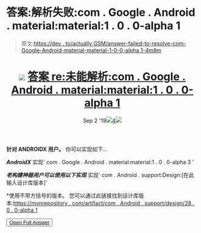 # 答案:解析失败:com . Google . Android . material:material:1 . 0 . 0-alpha 1

> 原文:[https://dev . to/actually GSM/answer-failed-to-resolve-com-Google-Android-material-material-1-0-0-alpha 1-4m8m](https://dev.to/actuallygsm/answer-failed-to-resolve-com-google-android-material-material-1-0-0-alpha1-4m8m)

<header>

# ![](../Images/01c67cd39e9a8e551fcb75e1091225e9.png) [ 答案 re:未能解析:com . Google . Android . material:material:1 . 0 . 0-alpha 1](https://stackoverflow.com/questions/50193885/failed-to-resolve-com-google-android-materialmaterial1-0-0-alpha1/57757628#57757628)

Sep 2 '19[![](../Images/e3f0373ec76330150a340eacd410b600.png)4![](../Images/f7bb704c8c93dfae05d2b57012ed2754.png)](https://stackoverflow.com/questions/50193885/failed-to-resolve-com-google-android-materialmaterial1-0-0-alpha1/57757628#57757628) </header>

**针对 ANDROIDX 用户。**
你可以实现如下...

***AndroidX***
实现' com . Google . Android . material:material:1 . 0 . 0-alpha 3 '

***老构建神器用户可以使用以下实现***
实现' com . Android . support:Design:[在此输入设计库版本]'

*使用不带方括号的版本。
您可以通过此链接找到设计库版本:[https://mvnrepository . com/artifact/com . Android . support/design/28 . 0 . 0-alpha 1](https://mvnrepository.com/artifact/com.android.support/design/28.0.0-alpha1)

<button class="ltag__stackexchange--btn" type="button">[Open Full Answer](https://stackoverflow.com/questions/50193885/failed-to-resolve-com-google-android-materialmaterial1-0-0-alpha1/57757628#57757628)</button>